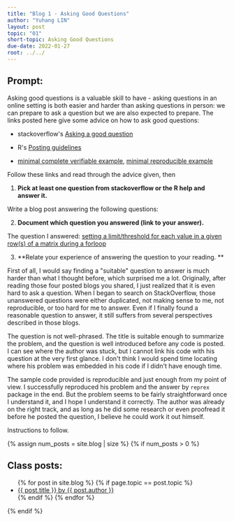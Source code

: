 ```yaml
---
title: "Blog 1 - Asking Good Questions"
author: "Yuhang LIN"
layout: post
topic: "01"
short-topic: Asking Good Questions
due-date: 2022-01-27
root: ../../
---
```


## Prompt:

Asking good questions is a valuable skill to have - asking questions in an online setting is both easier and harder than asking questions in person: we can prepare to ask a question but we are also expected to prepare.
The links posted here give some advice on how to ask good questions:

- stackoverflow's [Asking a good question](http://stackoverflow.com/help/how-to-ask)

- R's [Posting guidelines](https://www.r-project.org/posting-guide.html)

- [minimal complete verifiable example](https://stackoverflow.com/help/mcve), [minimal reproducible example](https://www.tidyverse.org/help/)

Follow these links and read through the advice given, then

1. **Pick at least one question from stackoverflow or the R help and answer it.**

Write a blog post answering the following questions: 

2. **Document which question you answered (link to your answer).**
    
  The question I answered:
  [setting a limit/threshold for each value in a given row(s) of a matrix during a forloop](https://stackoverflow.com/a/70857902/18033429)

3. **Relate your experience of answering the question to your reading. **

  First of all,
  I would say finding a "suitable" question to answer is much harder than what I thought before,
  which surprised me a lot.
  Originally,
  after reading those four posted blogs you shared, I just realized that it is even hard to ask a question.
  When I began to search on StackOverflow,
  those unanswered questions were either duplicated, not making sense to me, not reproducible, or too hard for me to answer.
  Even if I finally found a reasonable question to answer, it still suffers from several perspectives described in those blogs.
  
  The question is not well-phrased.
  The title is suitable enough to summarize the problem,
  and the question is well introduced before any code is posted.
  I can see where the author was stuck,
  but I cannot link his code with his question at the very first glance.
  I don't think I would spend time locating where his problem was embedded in his code if I didn't have enough time.
  
  The sample code provided is reproducible and just enough from my point of view.
  I successfully reproduced his problem and the answer by ```reprex``` package in the end.
  But the problem seems to be fairly straightforward once I understand it,
  and I hope I understand it correctly.
  The author was already on the right track, and as long as he did some research or even proofread it before he posted the question,
  I believe he could work it out himself.



<!--Go to [https://github.com/Stat585-at-ISU/blog](https://github.com/Stat585-at-ISU/blog) for instructions about how to prepare and submit your blog post.-->
Instructions to follow.


{% assign num_posts = site.blog | size %}
{% if num_posts > 0 %}
## Class posts:

<ul>
{% for post in site.blog %}
  {% if page.topic == post.topic %}
  <li><a href="{{ post.url }}">{{ post.title }} by {{ post.author }}</a></li>
  {% endif %}
{% endfor %}
</ul>
{% endif %}
